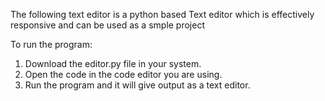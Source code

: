 The following text editor is a python based Text editor which is effectively responsive and can be used as a smple project

To run the program:
1. Download the editor.py file in your system.
2. Open the code in the code editor you are using.
3. Run the program and it will give output as a text editor.
